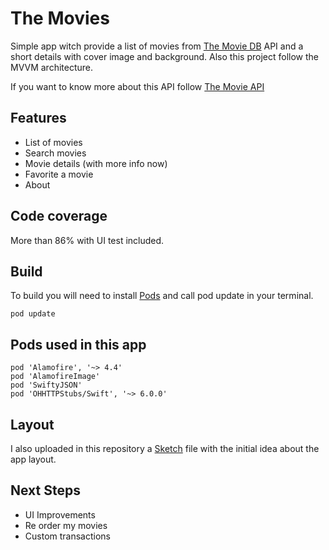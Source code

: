 # The Movies

Simple app witch provide a list of movies from [The Movie DB](https://www.themoviedb.org) API and a short
details with cover image and background. Also this project follow the  MVVM architecture.

If you want to know more about this API follow  [The Movie API](https://www.themoviedb.org/documentation/api)

## Features

- List  of movies
- Search movies
- Movie details (with more info now)
-  Favorite a movie
- About


## Code coverage
More than 86% with UI test included.

## Build

To build you will need to install [Pods](https://cocoapods.org) and call pod update in your terminal.
```
pod update
```

## Pods used in this app

```
pod 'Alamofire', '~> 4.4'
pod 'AlamofireImage'
pod 'SwiftyJSON'
pod 'OHHTTPStubs/Swift', '~> 6.0.0'
```

## Layout
I also uploaded in this repository a [Sketch](https://www.sketchapp.com) file with the initial idea about the app layout.

## Next Steps

- UI Improvements
- Re order my movies
- Custom transactions
